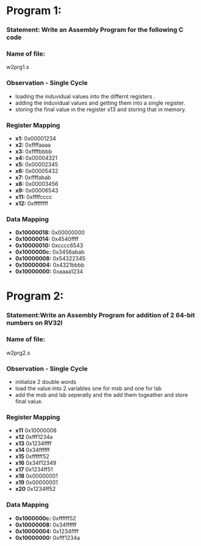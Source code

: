 # Program 1: 
### Statement: Write an Assembly Program for the following C code

### Name of file:
w2prg1.s

### Observation - Single Cycle
- loading the induvidual values into the differnt registers .
- adding the induvidual values and getting them into a single register.
- storing the final value in the register x13 and storing that in memory.
 
### Register Mapping
- **x1:** 0x00001234
- **x2:** 0xffffaaaa
- **x3:** 0xffffbbbb
- **x4:** 0x00004321
- **x5:** 0x00002345
- **x6:** 0x00005432
- **x7:** 0xffffabab
- **x8:** 0x00003456
- **x9:** 0x00006543
- **x11:** 0xffffcccc
- **x12:** 0xffffffff

### Data Mapping
- **0x10000018:** 0x00000000
- **0x10000014:** 0x4540ffff
- **0x10000010:** 0xcccc6543
- **0x1000000c:** 0x3456abab
- **0x10000008:** 0x54322345
- **0x10000004:** 0x4321bbbb
- **0x10000000:** 0xaaaa1234


# Program 2: 
### Statement:Write an Assembly Program for addition of 2 64-bit numbers on RV32I 

### Name of file:
w2prg2.s

### Observation - Single Cycle
- initialize 2 double words
- load the value into 2 variables one for msb and one for lsb 
- add the msb and lsb seperatly and the add them togeather and store final value.   
 
### Register Mapping
- **x11** 0x10000008
- **x12** 0xfff1234a
- **x13** 0x1234ffff
- **x14** 0x34ffffff
- **x15** 0xffffff52
- **x16** 0x34f12349
- **x17** 0x1234ff51
- **x18** 0x00000001
- **x19** 0x00000001
- **x20** 0x1234ff52

### Data Mapping
- **0x1000000c:** 0xffffff52
- **0x10000008:** 0x34ffffff
- **0x10000004:** 0x1234ffff
- **0x10000000:** 0xfff1234a



